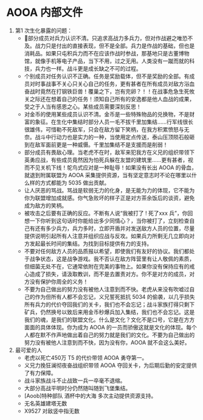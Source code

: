 # AOOA 内部文件

1. 第1 次生化暴露的问题：
   - 部分成员对兵力认识不清。只追求高战力多兵力，但对作战避之唯恐不及。战力只是付出的直接表现，但不是全部。兵力是作战的基础，但也是消耗品。如果只屯积兵力而不在应该作战时参战，那基地只是古董博物馆，就像手机等电子产品，当下不用，过之无用。人类没有一蹴而就的科技，兵力也一样。战斗更是成长缺之不可的过程。
   - 个别成员对任务认识不正确。任务是奖励载体，但不是奖励的全部。有成员对时事战事不关心只关心自己的任务，更有甚者在所有成员对敌方浴血奋战时竟然在打钢铁巨兽！覆巢之下，岂有完卵？！！在战事危急生死攸关之际还在想着自己的任务！须知自己所有的安逸都是他人血战的成果，受之于人当有感恩之心。某些成员需要深刻反思！
   - 对金币的使用某些成员认识不清。金币是一些特殊物品的兑换物，不是财富的象征。在生化中集结时部分人员一毛不拔千里加集结……行军线很长很雄伟，可惜勒不死敌军，只会在敌方留下笑柄，在我方积累愤怒与无奈。战斗中行动力也是实力的一种，当使用定点传送，泰山压顶陨石般砸到在敌军面前更是一种威慑。千里加集结不是支援而是削弱！
   - 部分成员有畏敌心理。当老虎不在时，敌军来犯我方在义兄的组织带领下英勇应战，有些成员竟然因为怕死兵躲在友盟的建筑里……更有甚者，视而不见关机下线！鸵鸟式应对是一种耻辱！如果没有长出 AOOA 的骨血，就退到附属联盟为 AOOA 采集提供资源，当有坚定意志时不论在哪里以什么样的方式都能为 5035 做出贡献。
   - 让人厌恶的骂战。骂战是软弱无力的化身，是无能为力的体现，它不能为你为联盟增加成就感。你气急败坏的样子正是对方茶余饭后的谈资，避免成为敌方的笑柄。
   - 被攻击之后要有正确的反应。不断有人说“我被打了 ! 死了xxx 兵”，你回想一下你听到这句话时你能给出多少同情心？，当你被打了，立刻检查自己有还有多少兵力，兵力多时，立即开盾并对发送敌方人员的位置，尽量提供说明引起所有人注意并组织应战与反攻。如果兵力所剩无几立即向对方发起最长时间的集结。为找到目标提供有力的支持。
   - 不要对任何敌方人员的品质报以希望，即使我们有友好的协议。我们都处于战争状态，这是战争游戏。我不否认在敌方阵营里有让人敬佩的素质，但细菌无处不在，它通常依附在完美的事物上。如果你没有保持应有的戒心造成了损失，请汲取教训，而不是去置责对方。你不是对方的成员，对方没有保护你周全的义务！
   -  不要为自己做出的努力没有被他人注意到而不快。老虎从来没有吹嘘过自己的作为但所有人都不会忘记，义兄誓死抵抗 5034 的偷袭，以几乎损失所有兵力的代价夺回我们的关卡，我们也不会忘记；战斗家族打得只剩下矿兵，仍然换号以致后来用金币秒爆兵加入集结，我们也不会忘记。这是我们的魂，是我们的联盟文化。什么是文化？文化不是口号，它是在方方面面的具体体现。你为成为 AOOA 的一员而骄傲这就是文化的体现。每个人都在默不作声地做出着自己的努力就是我们的文化。不要为自己做出的努力没有被他人注意到而不快，因为没有你，AOOA 就不会这么美好。
2. 最可爱的人
   - 老虎以死亡450万 T5 的代价带领 AOOA 勇夺第一。
   - 义兄力挽狂澜彻夜奋战组织带领 AOOA 夺回关卡，为后期后勤的安定提供了有力保障。
   - 战斗家族战斗不止战致一兵一卒毫不退缩。
   - 大部分高战平明时分仍然随叫随到飞堡集结。
   - [Aoob]特种部队  酒杯中的大海 多次主动提供资源支持。
   - 无名英雄建塔无数
   - X9527 对敌竖中指无数
